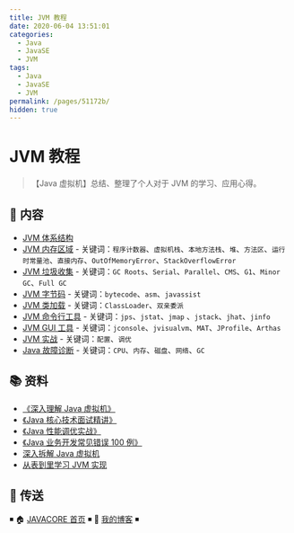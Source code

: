 ```yaml
---
title: JVM 教程
date: 2020-06-04 13:51:01
categories:
  - Java
  - JavaSE
  - JVM
tags:
  - Java
  - JavaSE
  - JVM
permalink: /pages/51172b/
hidden: true
---
```


# JVM 教程

> 【Java 虚拟机】总结、整理了个人对于 JVM 的学习、应用心得。

## 📖 内容

- [JVM 体系结构](01.JVM体系结构.md)
- [JVM 内存区域](02.JVM内存区域.md) - 关键词：`程序计数器`、`虚拟机栈`、`本地方法栈`、`堆`、`方法区`、`运行时常量池`、`直接内存`、`OutOfMemoryError`、`StackOverflowError`
- [JVM 垃圾收集](03.JVM垃圾收集.md) - 关键词：`GC Roots`、`Serial`、`Parallel`、`CMS`、`G1`、`Minor GC`、`Full GC`
- [JVM 字节码](04.JVM字节码.md) - 关键词：`bytecode`、`asm`、`javassist`
- [JVM 类加载](05.JVM类加载.md) - 关键词：`ClassLoader`、`双亲委派`
- [JVM 命令行工具](11.JVM命令行工具.md) - 关键词：`jps`、`jstat`、`jmap` 、`jstack`、`jhat`、`jinfo`
- [JVM GUI 工具](12.JVM_GUI工具.md) - 关键词：`jconsole`、`jvisualvm`、`MAT`、`JProfile`、`Arthas`
- [JVM 实战](21.JVM实战.md) - 关键词：`配置`、`调优`
- [Java 故障诊断](22.Java故障诊断.md) - 关键词：`CPU`、`内存`、`磁盘`、`网络`、`GC`

## 📚 资料

- [《深入理解 Java 虚拟机》](https://book.douban.com/subject/34907497/)
- [《Java 核心技术面试精讲》](https://time.geekbang.org/column/intro/82)
- [《Java 性能调优实战》](https://time.geekbang.org/column/intro/100028001)
- [《Java 业务开发常见错误 100 例》](https://time.geekbang.org/column/intro/100047701)
- [深入拆解 Java 虚拟机](https://time.geekbang.org/column/intro/100010301)
- [从表到里学习 JVM 实现](https://www.douban.com/doulist/2545443/)

## 🚪 传送

◾ 🏠 [JAVACORE 首页](https://github.com/dunwu/javacore) ◾ 🎯 [我的博客](https://dunwu.github.io/blog/) ◾
